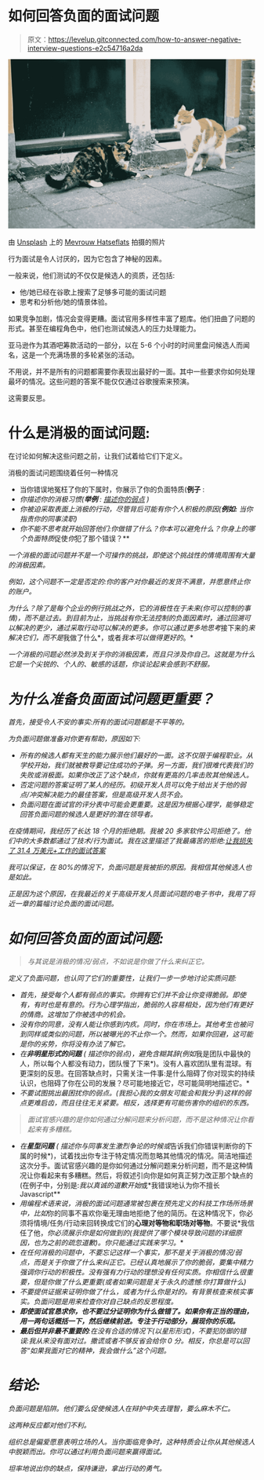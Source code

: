 # 如何回答负面的面试问题

> 原文：<https://levelup.gitconnected.com/how-to-answer-negative-interview-questions-e2c54716a2da>

![](img/5adeb7910873295eb9f412e95347c35a.png)

由 [Unsplash](https://unsplash.com?utm_source=medium&utm_medium=referral) 上的 [Mevrouw Hatseflats](https://unsplash.com/@mevrouwhatseflats?utm_source=medium&utm_medium=referral) 拍摄的照片

行为面试是令人讨厌的，因为它包含了神秘的因素。

一般来说，他们测试的不仅仅是候选人的资质，还包括:

*   他/她已经在谷歌上搜索了足够多可能的面试问题
*   思考和分析他/她的情景体验。

如果竞争加剧，情况会变得更糟。面试官用多样性丰富了题库。他们扭曲了问题的形式。甚至在编程角色中，他们也测试候选人的压力处理能力。

亚马逊作为其酒吧筹款活动的一部分，以在 5-6 个小时的时间里盘问候选人而闻名，这是一个充满场景的多轮紧张的活动。

不用说，并不是所有的问题都需要你表现出最好的一面。其中一些要求你如何处理最坏的情况。这些问题的答案不能仅仅通过谷歌搜索来预演。

这需要反思。

# 什么是消极的面试问题:

在讨论如何解决这些问题之前，让我们试着给它们下定义。

消极的面试问题围绕着任何一种情况

*   当你错误地冤枉了你的下属时，你展示了你的负面特质(**例子** :
*   *你描述你的消极习惯(**举例** : [*描述你的弱点*](https://tipsnguts.medium.com/senior-developer-interview-question-describe-your-one-weakness-2e75e2eed2ad) )*
*   *你被迫采取表面上消极的行动，尽管背后可能有你个人积极的原因(**例如:** *当你指责你的同事渎职*)*
*   *你不能不思考就开始回答他们:你做错了什么？你本可以避免什么？你身上的哪个负面特质*促使*你*犯了那个错误？**

*一个消极的面试问题并不是一个可操作的挑战，即使这个挑战性的情境周围有大量的消极因素。*

*例如，这个问题不一定是否定的:*你的客户对你最近的发货不满意，并愿意终止你的账户。**

*为什么？除了是每个企业的例行挑战之外，它的消极性在于未来(你可以控制的事情)，而不是过去。到目前为止，当挑战有你无法控制的负面因素时，通过回溯可以解决的更少，通过采取行动可以解决的更多。你可以通过更多地思考*接下来的*来解决它们，而不是*我做了什么*，或者*我本可以做得更好的*。*

*一个消极的问题必然涉及到关于你的消极因素，而且只涉及你自己。这就是为什么它是一个尖锐的、个人的、敏感的话题，你谈论起来会感到不舒服。*

# *为什么准备负面面试问题更重要？*

*首先，接受令人不安的事实:所有的面试问题都是不平等的。*

*为负面问题做准备对你更有帮助，原因如下:*

*   *所有的候选人都有天生的能力展示他们最好的一面。这不仅限于编程职业。从学校开始，我们就被教导要记住成功的子弹。另一方面，我们很难代表我们的失败或消极面。如果你改正了这个缺点，你就有更高的几率击败其他候选人。*
*   *否定问题的答案证明了某人的经历。初级开发人员可以免于给出关于他的弱点/冲突解决能力的最佳答案，但是高级开发人员不会。*
*   *负面问题在面试官的评分表中可能会更重要。这是因为根据心理学，能够稳定回答负面问题的候选人是更好的潜在领导者。*

*在疫情期间，我经历了长达 18 个月的拒绝期。我被 20 多家软件公司拒绝了。他们中的大多数都通过了技术/行为面试。我在这里描述了我最痛苦的拒绝:[让我损失了 31.4 万美元+工作的面试答案](/the-interview-answer-that-cost-me-314k-job-11634504db53)*

*我可以保证，在 80%的情况下，负面问题是我被拒的原因。我相信其他候选人也是如此。*

*正是因为这个原因，在我最近的关于高级开发人员面试问题的电子书中，我用了将近一章的篇幅讨论负面的面试问题。*

# *如何回答负面的面试问题:*

> *与其说是消极的情况/弱点，不如说是你做了什么来纠正它。*

*定义了负面问题，也认同了它们的重要性，让我们一步一步地讨论实质问题:*

*   *首先，接受每个人都有弱点的事实。你拥有它们并不会让你变得脆弱。即使有，有时也是有意的。行为心理学指出，脆弱的人容易相处，因为他们有更好的情商。这增加了你被选中的机会。*
*   *没有你的同意，没有人能让你感到内疚。同时，你在市场上。其他考生也被问到同样或类似的问题，所以被曝光的不止你一个。然而，如果你回避，这可能是你的劣势，你将没有办法了解它。*
*   *在**非明星形式的问题** ( *描述你的弱点*)，避免含糊其辞(例如*我是团队中最快的人，所以每个人都没有动力，团队慢了下来*)。没有人喜欢团队里有混球。有更深刻的反思。在回答缺点时，只需关注一件事:是什么阻碍了你对现实的持续认识，也阻碍了你在公司的发展？尽可能地接近它，尽可能简明地描述它。*
*   *不要试图挑出最困扰你的弱点。(*我担心我的女朋友可能会和我分手*)这样的弱点更难启齿，而且往往无关紧要。相反，选择更有可能伤害你的组织的东西。*

> *面试官感兴趣的是你如何通过分解问题来分析问题，而不是这种情况让你看起来有多糟糕。*

*   *在**星型问题** ( *描述你与同事发生激烈争论的时候*或*告诉我们你错误判断你的下属的时候*)，试着找出你专注于特定情况而忽略其他情况的情况。简洁地描述这次分手。面试官感兴趣的是你如何通过分解问题来分析问题，而不是这种情况让你看起来有多糟糕。然后，将叙述引向你是如何真正努力改正那个缺点的(在例子中，分别是:*我以真诚的道歉开始*或*我错误地认为你不擅长 Javascript**
*   *用编程术语来说，消极的面试问题通常被包裹在预先定义的科技工作场所场景中，比如*你的同事不喜欢你毫无理由地拒绝了他的简历。在这种情况下，你必须将情境/任务/行动来回转换成它们的**心理对等物和职场对等物**。不要说*我信任了他，*你必须展示你是如何做到的(*我提供了哪个模块导致问题的详细原因，也为之前的疏忽道歉*)。你只能通过实践来学习。**
*   *在任何消极的问题中，不要忘记这样一个事实，那不是关于消极的情况/弱点，而是关于你做了什么来纠正它。已经认真地展示了你的脆弱，要集中精力强调你行动的积极性。没有强有力行动的理想没有任何实质。你相信什么很重要，但是你做了什么更重要(或者如果问题是关于永久的遗憾:你打算做什么)*
*   *不要提供证据来证明你做了什么，或者为什么你是对的。有背景核查来核实事实。负面问题是用来检查你对自己缺点的反思程度。*
*   ***即使面试官恳求你，也不要过分证明你为什么做错了。如果你有正当的理由，用一两句话概括一下，然后继续前进。专注于行动部分，展现你的乐观。***
*   ***最后但并非最不重要的**:在没有合适的情况下(以星形形式)，不要犯防御的错误:*我从来没有面对过。撒谎或者不够反省会给你 0 分。相反，你总是可以回答“如果我面对它的精神，我会做什么”这个问题。**

# *结论:*

*负面问题是陷阱。他们要么促使候选人在辩护中失去理智，要么麻木不仁。*

*这两种反应都对他们不利。*

*组织总是偏爱愿意表明立场的人。当你面临竞争时，这种特质会让你从其他候选人中脱颖而出。你可以通过利用负面问题来赢得面试。*

*坦率地说出你的缺点，保持谦逊，拿出行动的勇气。*